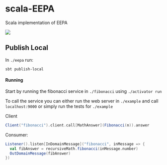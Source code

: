 # scala-EEPA
Scala implementation of EEPA


![](https://rawgithub.com/divanvisagie/scala-EEPA/master/diagram/EEPA.svg)

## Publish Local

In `./eepa` run:

`sbt publish-local`

#### Running
Start by running the fibonacci service in `./fibonacci` using `./activator run`

To call the service you can either run the web server in `./example`  and call `localhost:9000` or simply run the tests for `./example`

Client
```scala
Client("fibonacci").client.call[MathAnswer](Fibonacci(n)).answer
```

Consumer:
```scala
Listener().listen[InDomainMessage]("fibonacci", inMessage => {
  val fibAnswer = recursiveMath.fibonacci(inMessage.number)
  OutDomainMessage(fibAnswer)
})
```

